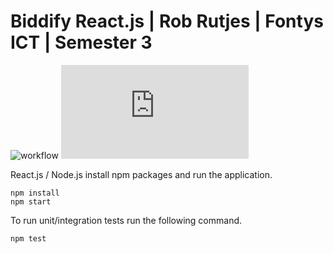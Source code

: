 # Biddify React.js | Rob Rutjes | Fontys ICT | Semester 3

![workflow](https://github.com/Biddify/biddify-react.js/actions/workflows/react.js.yml/badge.svg)
[![GitHub issues](https://img.shields.io/github/issues/Biddify/biddify-react.js?logo=GitHub)](https://github.com/Biddify/biddify-react.js/issues)

React.js / Node.js install npm packages and run the application. 
```
npm install
npm start
```

To run unit/integration tests run the following command. 
```
npm test
```